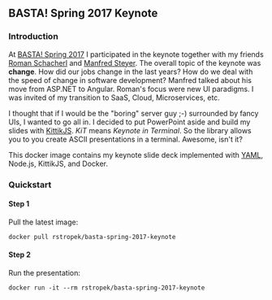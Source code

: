 ## BASTA! Spring 2017 Keynote

### Introduction

At [BASTA! Spring 2017](https://basta.net/) I participated in the keynote together with my friends [Roman Schacherl](https://twitter.com/rschacherl) and [Manfred Steyer](https://twitter.com/manfredsteyer?lang=de). The overall topic of the keynote was **change**. How did our jobs change in the last years? How do we deal with the speed of change in software development? Manfred talked about his move from ASP.NET to Angular. Roman's focus were new UI paradigms. I was invited of my transition to SaaS, Cloud, Microservices, etc.

I thought that if I would be the "boring" server guy ;-) surrounded by fancy UIs, I wanted to go all in. I decided to put PowerPoint aside and build my slides with [KittikJS](https://github.com/kittikjs). *KiT* means *Keynote in Terminal*. So the library allows you to you create ASCII presentations in a terminal. Awesome, isn't it?

This docker image contains my keynote slide deck implemented with [YAML](https://de.wikipedia.org/wiki/YAML), Node.js, KittikJS, and Docker.

### Quickstart

#### Step 1

Pull the latest image:

```
docker pull rstropek/basta-spring-2017-keynote
```

#### Step 2

Run the presentation:

```
docker run -it --rm rstropek/basta-spring-2017-keynote
```
